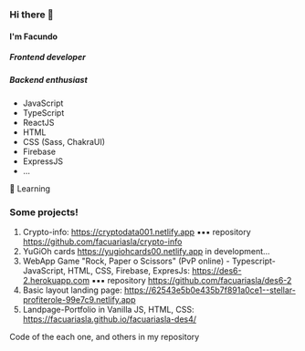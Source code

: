 ### Hi there 👋

#### I'm Facundo 
##### Frontend developer
##### Backend enthusiast

- JavaScript 
- TypeScript 
- ReactJS
- HTML
- CSS (Sass, ChakraUI)
- Firebase
- ExpressJS
- ...

🌱 Learning

### Some projects!

1. Crypto-info: https://cryptodata001.netlify.app
▪▪▪ repository https://github.com/facuariasla/crypto-info
2. YuGiOh cards https://yugiohcards00.netlify.app in development...
3. WebApp Game "Rock, Paper o Scissors" (PvP online) - Typescript-JavaScript, HTML, CSS, Firebase, ExpresJs: https://des6-2.herokuapp.com
▪▪▪ repository https://github.com/facuariasla/des6-2
4. Basic layout landing page: https://62543e5b0e435b7f891a0ce1--stellar-profiterole-99e7c9.netlify.app
5. Landpage-Portfolio in Vanilla JS, HTML, CSS: https://facuariasla.github.io/facuariasla-des4/

Code of the each one, and others in my repository
<!--
**facuariasla/facuariasla** is a ✨ _special_ ✨ repository because its `README.md` (this file) appears on your GitHub profile.

Here are some ideas to get you started:

- 🌱 I’m currently learning 
- 👯 I’m looking to collaborate on ...
- 🤔 I’m looking for help with ...
- 💬 Ask me about ...
- 📫 How to reach me: ...
- 😄 Pronouns: H
- ⚡ Fun fact: ...
-->
